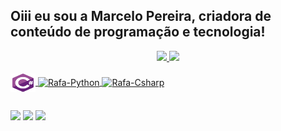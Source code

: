 ## Oiii eu sou a Marcelo Pereira, criadora de conteúdo de programação e tecnologia!
<div align="center">
  <a href="https://www.facebook.com/pereira.nogueira.942">
  <img height="150em" src = "https://github-readme-stats.vercel.app/api?username=rafaballerini&show_icons=true&theme=dracula&include_all_commits=true&count_private=true"/>
  <img height="150em" src="https://github-readme-stats.vercel.app/api/top-langs/?username=rafaballerini&layout=compact&langs_count=7&theme=dracula"/>
</div>
<div style="display: inline_block"><br>

  
   <img align="center" alt="Rafa-Csharp" height="30" width="40" src="https://raw.githubusercontent.com/devicons/devicon/master/icons/csharp/csharp-original.svg">
   <img align="center" alt="Rafa-Python" height="30" width="40" src="https://brandeps.com/logo-download/J/Java-logo-vector-01.svg">
   <img align="center" alt="Rafa-Csharp" height="30" width="40" src="https://spring.io/images/projects/spring-boot-7f2e24fb962501672cc91ccd285ed2ba.svg">

 
</div>
  
   ##
 
<div> 
<a href="Marcelo072#2547" target="_blank"><img src="https://img.shields.io/badge/Discord-7289DA?style=for-the-badge&logo=discord&logoColor=white" target="_blank"></a> 
  <a href = "marcelonogueira072@gmail.com"><img src="https://img.shields.io/badge/-Gmail-%23333?style=for-the-badge&logo=gmail&logoColor=white" target="_blank"></a>
  <a href="https://www.linkedin.com/feed/" target="_blank"><img src="https://img.shields.io/badge/-LinkedIn-%230077B5?style=for-the-badge&logo=linkedin&logoColor=white" target="_blank"></a> 
 
</div>
